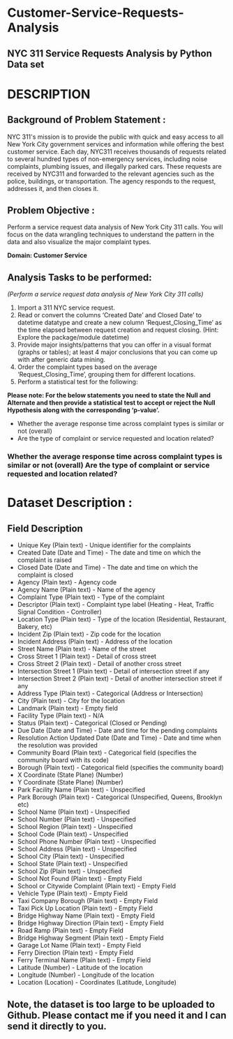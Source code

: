 # Customer-Service-Requests-Analysis
## NYC 311 Service Requests Analysis by Python Data set 

# DESCRIPTION

## Background of Problem Statement :

NYC 311's mission is to provide the public with quick and easy access to all New York City government services and information while offering the best customer service. Each day, NYC311 receives thousands of requests related to several hundred types of non-emergency services, including noise complaints, plumbing issues, and illegally parked cars. These requests are received by NYC311 and forwarded to the relevant agencies such as the police, buildings, or transportation. The agency responds to the request, addresses it, and then closes it.

## Problem Objective :

Perform a service request data analysis of New York City 311 calls. You will focus on the data wrangling techniques to understand the pattern in the data and also visualize the major complaint types.

**Domain: Customer Service**

## Analysis Tasks to be performed:

*(Perform a service request data analysis of New York City 311 calls)* 

1. Import a 311 NYC service request.
2. Read or convert the columns ‘Created Date’ and Closed Date’ to datetime datatype and create a new column ‘Request_Closing_Time’ as the time elapsed between request creation and request closing. (Hint: Explore the package/module datetime)
3. Provide major insights/patterns that you can offer in a visual format (graphs or tables); at least 4 major conclusions that you can come up with after generic data mining.
4. Order the complaint types based on the average ‘Request_Closing_Time’, grouping them for different locations.
5. Perform a statistical test for the following:

**Please note: For the below statements you need to state the Null and Alternate and then provide a statistical test to accept or reject the Null Hypothesis along with the corresponding ‘p-value’.**

- Whether the average response time across complaint types is similar or not (overall)
- Are the type of complaint or service requested and location related?

### Whether the average response time across complaint types is similar or not (overall) Are the type of complaint or service requested and location related? 

# Dataset Description :

## Field	Description
- Unique Key	(Plain text) - Unique identifier for the complaints
- Created Date	(Date and Time) - The date and time on which the complaint is raised
- Closed Date	(Date and Time)  - The date and time on which the complaint is closed
- Agency	(Plain text) - Agency code
- Agency Name	(Plain text) - Name of the agency
- Complaint Type	(Plain text) - Type of the complaint
- Descriptor	(Plain text) - Complaint type label (Heating - Heat, Traffic Signal Condition - Controller)
- Location Type	(Plain text) - Type of the location (Residential, Restaurant, Bakery, etc)
- Incident Zip	(Plain text) - Zip code for the location
- Incident Address	(Plain text) - Address of the location
- Street Name	(Plain text) - Name of the street
- Cross Street 1	(Plain text) - Detail of cross street
- Cross Street 2	(Plain text) - Detail of another cross street
- Intersection Street 1	(Plain text) - Detail of intersection street if any
- Intersection Street 2	(Plain text) - Detail of another intersection street if any
- Address Type	(Plain text) - Categorical (Address or Intersection)
- City	(Plain text) - City for the location
- Landmark	(Plain text) - Empty field
- Facility Type	(Plain text) - N/A
- Status	(Plain text) - Categorical (Closed or Pending)
- Due Date	(Date and Time) - Date and time for the pending complaints
- Resolution Action Updated Date	(Date and Time) - Date and time when the resolution was provided
- Community Board	(Plain text) - Categorical field (specifies the community board with its code)
- Borough	(Plain text) - Categorical field (specifies the community board)
- X Coordinate	(State Plane) (Number)
- Y Coordinate	(State Plane) (Number)
- Park Facility Name	(Plain text) - Unspecified
- Park Borough	(Plain text) - Categorical (Unspecified, Queens, Brooklyn etc)
- School Name	(Plain text) - Unspecified
- School Number	(Plain text)  - Unspecified
- School Region	(Plain text)  - Unspecified
- School Code	(Plain text)  - Unspecified
- School Phone Number	(Plain text)  - Unspecified
- School Address	(Plain text)  - Unspecified
- School City	(Plain text)  - Unspecified
- School State	(Plain text)  - Unspecified
- School Zip	(Plain text)  - Unspecified
- School Not Found	(Plain text)  - Empty Field
- School or Citywide Complaint	(Plain text)  - Empty Field
- Vehicle Type	(Plain text)  - Empty Field
- Taxi Company Borough	(Plain text)  - Empty Field
- Taxi Pick Up Location	(Plain text)  - Empty Field
- Bridge Highway Name	(Plain text)  - Empty Field
- Bridge Highway Direction	(Plain text)  - Empty Field
- Road Ramp	(Plain text)  - Empty Field
- Bridge Highway Segment	(Plain text)  - Empty Field
- Garage Lot Name	(Plain text)  - Empty Field
- Ferry Direction	(Plain text)  - Empty Field
- Ferry Terminal Name	(Plain text)  - Empty Field
- Latitude	(Number) - Latitude of the location
- Longitude	(Number) - Longitude of the location
- Location	(Location) - Coordinates (Latitude, Longitude)


## Note, the dataset is too large to be uploaded to Github. Please contact me if you need it and I can send it directly to you.
